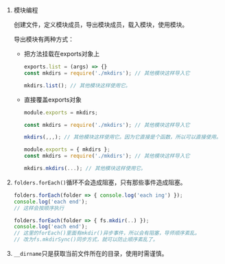 1. 模块编程

   创建文件，定义模块成员，导出模块成员，载入模块，使用模块。

   导出模块有两种方式：

   - 把方法挂载在exports对象上

     ```node.js
     exports.list = (args) => {}
     const mkdirs = require('./mkdirs'); // 其他模块这样导入它

     mkdirs.list(); // 其他模块这样使用它。
     ```

   - 直接覆盖exports对象

     ```node.js
     module.exports = mkdirs;

     const mkdirs = require('./mkdirs'); // 其他模块这样导入它

     mkdirs(,,,); // 其他模块这样使用它。因为它直接是个函数，所以可以直接使用。
     ```

     ```node.js
     module.exports = { mkdirs };
     const mkdirs = require('./mkdirs'); // 其他模块这样导入它

     mkdirs.mkdirs(...); // 其他模块这样使用它。
     ```

2. `folders.forEach()`循环不会造成阻塞，只有那些事件造成阻塞。

   ```node.js
   folders.forEach(folder => { console.log('each ing') });
   console.log('each end');
   // 这样会按顺序执行
   ```

   ```node.js
   folders.forEach(folder => { fs.mkdir(..) });
   console.log('each end');
   // 这里的forEach()里面有mkdir()异步事件，所以会有阻塞，导师顺序紊乱。
   // 改为fs.mkdirSync()同步方式，就可以防止顺序紊乱了。
   ```

3. `__dirname`只是获取当前文件所在的目录，使用时需谨慎。

